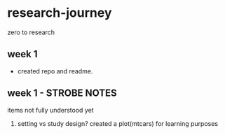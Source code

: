 # research-journey
zero to research
## week 1 
- created repo and readme.
## week 1 - STROBE NOTES
items not fully understood yet
1. setting vs study design?
created a plot(mtcars) for learning purposes
